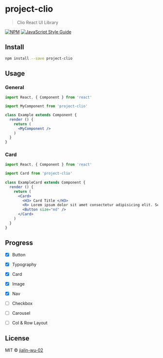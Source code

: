 # project-clio

> Clio React UI Library

[![NPM](https://img.shields.io/npm/v/project-clio.svg)](https://www.npmjs.com/package/project-clio) [![JavaScript Style Guide](https://img.shields.io/badge/code_style-standard-brightgreen.svg)](https://standardjs.com)

## Install

```bash
npm install --save project-clio
```

## Usage

### General

```jsx
import React, { Component } from 'react'

import MyComponent from 'project-clio'

class Example extends Component {
  render () {
    return (
      <MyComponent />
    )
  }
}
```
### Card

```jsx
import React, { Component } from 'react'

import Card from 'project-clio'
  
class ExampleCard extends Component {
  render () {
    return (
      <Card>
        <H3> Card Title </H3>
        <R> Lorem ipsum dolor sit amet consectetur adipisicing elit. Sed natus, minus obcaecati, velit magni praesentium voluptatem facilis dolorem facere veniam ipsa in. Assumenda, eum? Quam blanditiis mollitia eveniet sapiente alias! </R>
        <Button size="md" />
      </Card>
    )
  }
}
```

## Progress
* [x] Button
* [x] Typography
* [x] Card
* [x] Image
* [x] Nav
* [ ] Checkbox
* [ ] Carousel
* [ ] Col & Row Layout


## License

MIT © [jialin-wu-02](https://github.com/jialin-wu-02)
